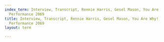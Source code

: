 ```yaml
---
index_term: Interview, Transcript, Rennie Harris, Gesel Mason, You Are Why!, No Boundaries
  Performance 2069
title: Interview, Transcript, Rennie Harris, Gesel Mason, You Are Why!, No Boundaries
  Performance 2069
layout: term

---
```


